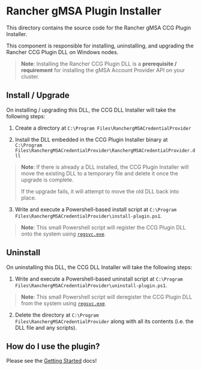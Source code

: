 # Rancher gMSA Plugin Installer

This directory contains the source code for the Rancher gMSA CCG Plugin Installer.

This component is responsible for installing, uninstalling, and upgrading the Rancher CCG Plugin DLL on Windows nodes.

> **Note**: Installing the Rancher CCG Plugin DLL is a **prerequisite / requirement** for installing the gMSA Account Provider API on your cluster.

## Install / Upgrade

On installing / upgrading this DLL, the CCG DLL Installer will take the following steps:

1. Create a directory at `C:\Program Files\RanchergMSACredentialProvider`

2. Install the DLL embedded in the CCG Plugin Installer binary at `C:\Program Files\RanchergMSACredentialProvider\RanchergMSACredentialProvider.dll`

> **Note**: If there is already a DLL installed, the CCG Plugin Installer will move the existing DLL to a temporary file and delete it once the upgrade is complete.
>
> If the upgrade fails, it will attempt to move the old DLL back into place.

3. Write and execute a Powershell-based install script at `C:\Program Files\RanchergMSACredentialProvider\install-plugin.ps1`.

> **Note**: This small Powershell script will register the CCG Plugin DLL onto the system using [`regsvc.exe`](https://learn.microsoft.com/en-us/dotnet/framework/tools/regsvcs-exe-net-services-installation-tool).

## Uninstall

On uninstalling this DLL, the CCG DLL Installer will take the following steps:

1. Write and execute a Powershell-based uninstall script at `C:\Program Files\RanchergMSACredentialProvider\uninstall-plugin.ps1`.

> **Note**: This small Powershell script will deregister the CCG Plugin DLL from the system using [`regsvc.exe`](https://learn.microsoft.com/en-us/dotnet/framework/tools/regsvcs-exe-net-services-installation-tool).

2. Delete the directory at `C:\Program Files\RanchergMSACredentialProvider` along with all its contents (i.e. the DLL file and any scripts).

## How do I use the plugin? 

Please see the [Getting Started](../../../docs/gettingstarted.md) docs!